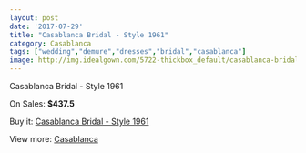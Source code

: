 ```yaml
---
layout: post
date: '2017-07-29'
title: "Casablanca Bridal - Style 1961"
category: Casablanca
tags: ["wedding","demure","dresses","bridal","casablanca"]
image: http://img.idealgown.com/5722-thickbox_default/casablanca-bridal-style-1961.jpg
---
```

Casablanca Bridal - Style 1961

On Sales: **$437.5**
<a href="https://www.idealgown.com/en/casablanca/2491-casablanca-bridal-style-1961.html"><amp-img layout="responsive" width="600" height="600" src="//img.idealgown.com/5722-thickbox_default/casablanca-bridal-style-1961.jpg" alt="Casablanca Bridal - Style 1961 0" /></a>
<a href="https://www.idealgown.com/en/casablanca/2491-casablanca-bridal-style-1961.html"><amp-img layout="responsive" width="600" height="600" src="//img.idealgown.com/5724-thickbox_default/casablanca-bridal-style-1961.jpg" alt="Casablanca Bridal - Style 1961 1" /></a>
<a href="https://www.idealgown.com/en/casablanca/2491-casablanca-bridal-style-1961.html"><amp-img layout="responsive" width="600" height="600" src="//img.idealgown.com/5723-thickbox_default/casablanca-bridal-style-1961.jpg" alt="Casablanca Bridal - Style 1961 2" /></a>

Buy it: [Casablanca Bridal - Style 1961](https://www.idealgown.com/en/casablanca/2491-casablanca-bridal-style-1961.html "Casablanca Bridal - Style 1961")

View more: [Casablanca](https://www.idealgown.com/en/31-casablanca "Casablanca")